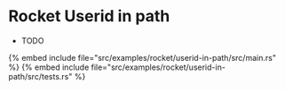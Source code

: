 # Rocket Userid in path

* TODO

{% embed include file="src/examples/rocket/userid-in-path/src/main.rs" %}
{% embed include file="src/examples/rocket/userid-in-path/src/tests.rs" %}

